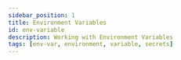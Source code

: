 ```yaml
---
sidebar_position: 1
title: Environment Variables
id: env-variable
description: Working with Environment Variables
tags: [env-var, environment, variable, secrets]
---
```


